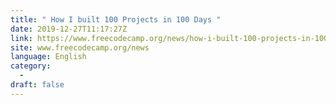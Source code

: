 ```yaml
---
title: " How I built 100 Projects in 100 Days "
date: 2019-12-27T11:17:27Z
link: https://www.freecodecamp.org/news/how-i-built-100-projects-in-100-days/?utm_medium=RSS&utm_source=news.12bit.vn
site: www.freecodecamp.org/news
language: English
category:
  -   
draft: false
---
```

